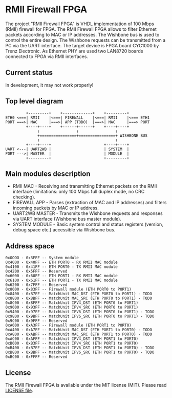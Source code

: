 # RMII Firewall FPGA
The project "RMII Firewall FPGA" is VHDL implementation of 100 Mbps (RMII) firewall for FPGA. The RMII Firewall FPGA allows to filter Ethernet packets according to MAC or IP addresses. The Wishbone bus is used to control the entire design. The Wishbone requests can be transmitted from a PC via the UART interface. The target device is FPGA board CYC1000 by Trenz Electronic. As Ethernet PHY are used two LAN8720 boards connected to FPGA via RMII interfaces.

## Current status
In development, it may not work properly!

## Top level diagram
```
         +---------+    +-------------+    +---------+
ETH0 <===| RMII    |<===| FIREWALL    |<===| RMII    |<=== ETH1
PORT ===>| MAC     |===>| APP (TODO)  |===>| MAC     |===> PORT
         +----+----+    +------+------+    +----+----+
              ↕                ↕                ↕
              +================+================+ WISHBONE BUS
              ↕                                 ↕
         +----+----+                       +----+----+
UART <---| UART2WB |                       | SYSTEM  |
PORT --->| MASTER  |                       | MODULE  |
         +---------+                       +---------+
```
## Main modules description

* RMII MAC - Receiving and transmitting Ethernet packets on the RMII interface (limitations: only 100 Mbps full duplex mode, no CRC checking).
* FIREWALL APP - Parses (extraction of MAC and IP addresses) and filters incoming packets by MAC or IP address.
* UART2WB MASTER - Transmits the Wishbone requests and responses via UART interface (Wishbone bus master module).
* SYSTEM MODULE - Basic system control and status registers (version, debug space etc.) accessible via Wishbone bus.

## Address space
```
0xOOOO - 0x3FFF -- System module
0x4000 - 0x40FF -- ETH PORT0 - RX RMII MAC module
0x4100 - 0x41FF -- ETH PORT0 - TX RMII MAC module
0x4200 - 0x5FFF -- Reserved
0x6000 - 0x60FF -- ETH PORT1 - RX RMII MAC module
0x6100 - 0x61FF -- ETH PORT1 - TX RMII MAC module
0x6200 - 0x7FFF -- Reserved
0x8000 - 0x83FF -- Firewall module (ETH PORT0 to PORT1)
0x8400 - 0x87FF -- MatchUnit MAC_DST (ETH PORT0 to PORT1) - TODO
0x8800 - 0x8BFF -- MatchUnit MAC_SRC (ETH PORT0 to PORT1) - TODO
0x8C00 - 0x8FFF -- MatchUnit IPV4_DST (ETH PORT0 to PORT1)
0x9000 - 0x93FF -- MatchUnit IPV4_SRC (ETH PORT0 to PORT1)
0x9400 - 0x97FF -- MatchUnit IPV6_DST (ETH PORT0 to PORT1) - TODO
0x9800 - 0x9BFF -- MatchUnit IPV6_SRC (ETH PORT0 to PORT1) - TODO
0x9C00 - 0x9FFF -- Reserved
0xA000 - 0xA3FF -- Firewall module (ETH PORT1 to PORT0)
0xA400 - 0xA7FF -- MatchUnit MAC_DST (ETH PORT1 to PORT0) - TODO
0xA800 - 0xABFF -- MatchUnit MAC_SRC (ETH PORT1 to PORT0) - TODO
0xAC00 - 0xAFFF -- MatchUnit IPV4_DST (ETH PORT1 to PORT0)
0xB000 - 0xB3FF -- MatchUnit IPV4_SRC (ETH PORT1 to PORT0)
0xB400 - 0xB7FF -- MatchUnit IPV6_DST (ETH PORT1 to PORT0) - TODO
0xB800 - 0xBBFF -- MatchUnit IPV6_SRC (ETH PORT1 to PORT0) - TODO
0xBC00 - 0xFFFF -- Reserved
```
## License
The RMII Firewall FPGA is available under the MIT license (MIT). Please read [LICENSE file](LICENSE).